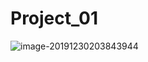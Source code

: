 # Project_01



![image-20191230203843944](C:\Users\Administrator\AppData\Roaming\Typora\typora-user-images\image-20191230203843944.png)



